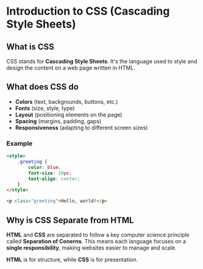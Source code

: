 # Introduction to CSS (Cascading Style Sheets)


## What is CSS

CSS stands for **Cascading Style Sheets**. It's the language used 
to style and design the content on a web page written in HTML.


## What does CSS do
- **Colors** (text, backgrounds, buttons, etc.)
- **Fonts** (size, style, type)
- **Layout** (positioning elements on the page)
- **Spacing** (margins, padding, gaps)
- **Responsiveness** (adapting to different screen sizes)

### Example
```html
<style>
    .greeting {
        color: blue;
        font-size: 20px;
        text-align: center;
    }
</style>

<p class="greeting">Hello, world!</p>
```


## Why is CSS Separate from HTML

**HTML** and **CSS** are separated to follow a key computer 
science principle called **Separation of Conerns**. This means
each language focuses on a **single responsibility**, making
websites easier to manage and scale.

**HTML** is for structure, while **CSS** is for presentation.